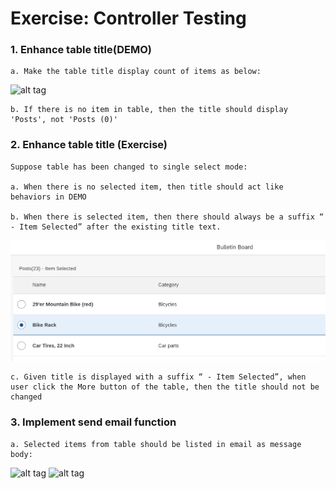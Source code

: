 # Exercise: Controller Testing

### 1. Enhance table title(DEMO)

	a. Make the table title display count of items as below:
	
![alt tag](https://user-images.githubusercontent.com/23159761/42492843-2cfafefa-844d-11e8-88dd-09b23f1c1fae.png)

	
	
	b. If there is no item in table, then the title should display 'Posts', not 'Posts (0)'

 ### 2. Enhance table title (Exercise)       

	Suppose table has been changed to single select mode:
	
	a. When there is no selected item, then title should act like behaviors in DEMO
	
	b. When there is selected item, then there should always be a suffix “ - Item Selected” after the existing title text.
![alt tag](https://github.com/letilvy/image-source/blob/main/worklist_item_selected.png)
	
	c. Given title is displayed with a suffix “ - Item Selected”, when user click the More button of the table, then the title should not be changed



### 3. Implement send email function

	a. Selected items from table should be listed in email as message body:
	
![alt tag](https://user-images.githubusercontent.com/23159761/42561294-5eb1512c-852b-11e8-9b77-b60df26be722.png)
![alt tag](https://user-images.githubusercontent.com/23159761/42561458-bb8ced20-852b-11e8-9d9a-6b379f06f753.png)
